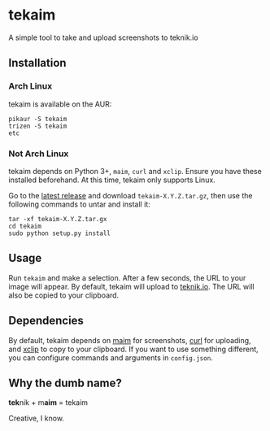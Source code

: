 # tekaim
A simple tool to take and upload screenshots to teknik.io

## Installation

### Arch Linux

tekaim is available on the AUR:

```
pikaur -S tekaim
trizen -S tekaim
etc
```

### Not Arch Linux

tekaim depends on Python 3+, `maim`, `curl` and `xclip`. Ensure you have these installed beforehand. At this time, tekaim only supports Linux.

Go to the [latest release](https://github.com/IvanFon/tekaim/releases/latest) and download `tekaim-X.Y.Z.tar.gz`, then use the following commands to untar and install it:

```
tar -xf tekaim-X.Y.Z.tar.gx
cd tekaim
sudo python setup.py install
```

## Usage

Run `tekaim` and make a selection. After a few seconds, the URL to your image will appear. By default, tekaim will upload to [teknik.io](https://www.teknik.io/). The URL will also be copied to your clipboard.

## Dependencies

By default, tekaim depends on [maim](https://github.com/naelstrof/maim) for screenshots, [curl](https://github.com/curl/curl) for uploading, and [xclip](https://github.com/astrand/xclip) to copy to your clipboard. If you want to use something different, you can configure commands and arguments in `config.json`.

## Why the dumb name?

**tek**nik + m**aim** = tekaim

Creative, I know.
